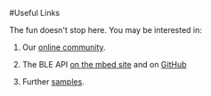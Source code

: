 #Useful Links

The fun doesn't stop here. You may be interested in:

1. Our [online community](https://developer.mbed.org/teams/Bluetooth-Low-Energy/community/).

2. The BLE API [on the mbed site](http://developer.mbed.org/teams/Bluetooth-Low-Energy/code/BLE_API/) and on [GitHub](http://developer.mbed.org/teams/Bluetooth-Low-Energy/code/BLE_API/file/tip/services)

3. Further [samples](http://developer.mbed.org/teams/Bluetooth-Low-Energy/).